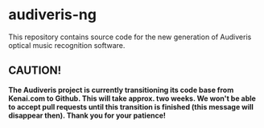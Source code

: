 # audiveris-ng

This repository contains source code for the new generation of Audiveris optical
music recognition software.

## CAUTION!

**The Audiveris project is currently transitioning its code base from Kenai.com to
Github. This will take approx. two weeks. We won't be able to accept pull
requests until this transition is finished (this message will disappear then).
Thank you for your patience!**